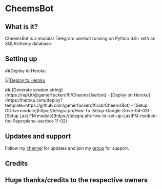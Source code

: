# CheemsBot

## What is it?

CheemsBot is a modular Telegram userbot running on Python 3.8+ with an SQLAlchemy database.


## Setting up
##Deploy to Heroku:
<p align="left"><a href="https://heroku.com/deploy?template=https://github.com/gamerfuckerofficial/CheemsBot"> <img src="https://www.herokucdn.com/deploy/button.svg" alt="Deploy to Heroku" /></a></p>
## [Generate session string](https://repl.it/@gamerfuckeroffi/CheemsUserbot)
- [Deploy on Heroku](https://heroku.com/deploy?template=https://github.com/gamerfuckerofficial/CheemsBot)
- [Setup GDrive module](https://telegra.ph/How-To-Setup-Google-Drive-04-03)
- [Setup Last.FM module](https://telegra.ph/How-to-set-up-LastFM-module-for-Paperplane-userbot-11-02)

## Updates and support

Follow my [channel](https://t.me/Gamerzbots) for updates and join my [group](https://t.me/miakhalifachatgroup) for support.

## Credits

## Huge thanks/credits to the respective owners




